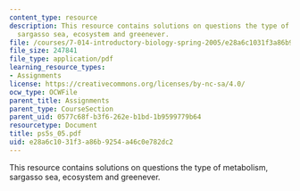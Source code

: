 ```yaml
---
content_type: resource
description: This resource contains solutions on questions the type of metabolism,
  sargasso sea, ecosystem and greenever.
file: /courses/7-014-introductory-biology-spring-2005/e28a6c1031f3a86b9254a46c0e782dc2_ps5s_05.pdf
file_size: 247841
file_type: application/pdf
learning_resource_types:
- Assignments
license: https://creativecommons.org/licenses/by-nc-sa/4.0/
ocw_type: OCWFile
parent_title: Assignments
parent_type: CourseSection
parent_uid: 0577c68f-b3f6-262e-b1bd-1b9599779b64
resourcetype: Document
title: ps5s_05.pdf
uid: e28a6c10-31f3-a86b-9254-a46c0e782dc2
---
```

This resource contains solutions on questions the type of metabolism, sargasso sea, ecosystem and greenever.